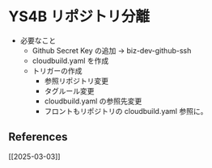 # YS4B リポジトリ分離

- 必要なこと
	- Github Secret Key の追加 -> biz-dev-github-ssh 
	- cloudbuild.yaml を作成
	- トリガーの作成
		- 参照リポジトリ変更
		- タグルール変更
		- cloudbuild.yaml の参照先変更
		- フロントもリポジトリの cloudbuild.yaml 参照に。

## References

[[2025-03-03]]
